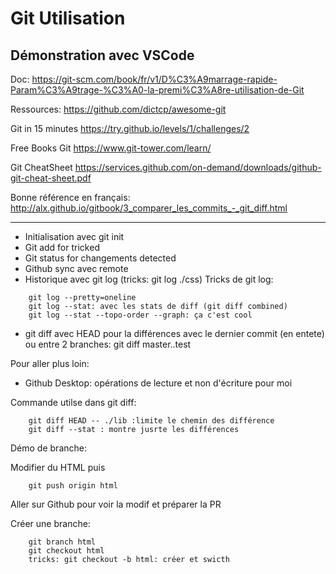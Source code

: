 # Git Utilisation

## Démonstration avec VSCode

Doc: https://git-scm.com/book/fr/v1/D%C3%A9marrage-rapide-Param%C3%A9trage-%C3%A0-la-premi%C3%A8re-utilisation-de-Git

Ressources:
https://github.com/dictcp/awesome-git


Git in 15 minutes
https://try.github.io/levels/1/challenges/2

Free Books Git
https://www.git-tower.com/learn/

Git CheatSheet
https://services.github.com/on-demand/downloads/github-git-cheat-sheet.pdf


Bonne référence en français:
http://alx.github.io/gitbook/3_comparer_les_commits_-_git_diff.html

------------------------------------------------------------------------------------------------------

+ Initialisation avec git init
+ Git add for tricked
+ Git status for changements detected
+ Github sync avec remote
+ Historique avec git log (tricks: git log ./css)
Tricks de git log:
```
    git log --pretty=oneline
    git log --stat: avec les stats de diff (git diff combined)
    git log --stat --topo-order --graph: ça c'est cool
```
+ git diff avec HEAD pour la différences avec le dernier commit (en entete) ou entre 2 branches: git diff master..test


Pour aller plus loin:

+ Github Desktop: opérations de lecture et non d'écriture pour moi


Commande utilse dans git diff:
```
    git diff HEAD -- ./lib :limite le chemin des différence
    git diff --stat : montre jusrte les différences
```


Démo de branche:

Modifier du HTML puis
```
    git push origin html
```
Aller sur Github pour voir la modif et préparer la PR


Créer une branche: 

```
    git branch html
    git checkout html
    tricks: git checkout -b html: créer et swicth
```